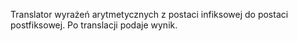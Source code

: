 Translator wyrażeń arytmetycznych z postaci infiksowej do postaci postfiksowej. Po translacji podaje wynik.